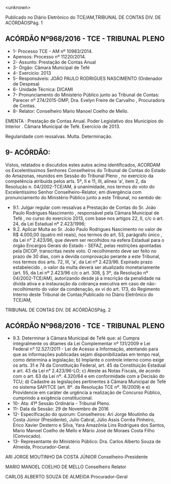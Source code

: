 &lt;unknown&gt;

Publicado  no  Diário Eletrônico do TCE/AM,TRIBUNAL DE CONTAS DIV. DE  ACÓRDÃOSPág. 1

## ACÓRDÃO Nº968/2016 - TCE - TRIBUNAL PLENO

- 1- Processo TCE - AM nº 10983/2014.
- Apensos: Processo nº  11220/2014.
- 2- Assunto: Prestação de Contas Anual
- 3- Órgão: Câmara Municipal de Tefé
- 4- Exercício: 2013
- 5- Responsáveis: JOÃO PAULO RODRIGUES NASCIMENTO (Ordenador de Despesa)
- 6- Unidade Técnica: DICAMI
- 7- Pronunciamento  do Ministério  Público  junto  ao Tribunal  de Contas: Parecer  nº 274/2015-DMP, Dra. Evelyn Freire de Carvalho , Procuradora de Contas.
- 8- Relator: Conselheiro Mario Manoel Coelho de Mello.

EMENTA : Prestação de Contas Anual. Poder Legislativo  dos Municípios  do Interior . Câmara Municipal de Tefé. Exercício de 2013.

Regularidade com ressalvas. Multa. Determinação.

## 9- ACÓRDÃO:

Vistos, relatados e discutidos estes autos acima identificados, ACORDAM os Excelentíssimos Senhores Conselheiros do Tribunal de Contas do Estado do Amazonas, reunidos em Sessão do Tribunal Pleno , no exercício da competência atribuída pelos arts. 5º,  II e 11,  III, alínea 'a', item 2, da Resolução n. 04/2002-TCE/AM, à unanimidade, nos termos  do  voto  do  Excelentíssimo  Senhor  Conselheiro-Relator,  em  divergência  com pronunciamento do Ministério Público junto a este Tribunal, no sentido de:

- 9.1. Julgar  regular  com  ressalvas a  Prestação  de  Contas  do Sr.  João Paulo  Rodrigues  Nascimento ,  responsável  pela Câmara  Municipal de Tefé , no curso do exercício 2013, com base nos artigos 22, II, c/c o art. 24, da Lei Estadual nº 2.423/1996;
- 9.2. Aplicar Multa ao Sr. João Paulo Rodrigues Nascimento no valor de R$ 4.000,00 (quatro mil reais), nos termos do art. 53, parágrafo único , da Lei n° 2.423/96, que devem ser recolhidos na esfera Estadual para o órgão Encargos Gerais do Estado - SEFAZ, pelas restrições apontadas pela DICOP, transcritas neste voto. O recolhimento  deve ser feito no prazo de 30 dias, com a devida comprovação perante a este Tribunal, nos  termos  dos  arts.  72,  III,  'a',  da  Lei  nº  2.423/96. Expirado  prazo estabelecido , o valor da multa deverá ser atualizado monetariamente (art.  55,  da  Lei  nº  2.423/96  c/c  o  art.  308,  §  3º,  da Resolução nº 04/2002-TCE/AM), autorizando desde já a inscrição da penalidade na dívida ativa e  a instauração da cobrança executiva em  caso  de  não-recolhimento  do  valor  da  condenação, ex  vi do  art. 173, do Regimento Interno deste Tribunal de Contas;Publicado  no  Diário Eletrônico do TCE/AM,

TRIBUNAL DE CONTAS DIV. DE  ACÓRDÃOSPág. 2

## ACÓRDÃO Nº968/2016 - TCE - TRIBUNAL PLENO

- 9.3. Determinar à Câmara Municipal de Tefé que: a) Cumpra integralmente os  ditames  da  Lei  Complementar  nº  131/2009  e  Lei  Federal  n° 12.527/2011  -  Lei  de  Acesso  a  Informação,  atentando  para  que  as informações  publicadas  sejam  disponibilizadas  em  tempo  real,  como determina  a  legislação; b) Implante  o  controle  interno  como  exige  os arts. 31 e 74 da Constituição Federal, art. 45 da Constituição Estadual e art.  43  da  Lei  n°  2.423/96-LO; c) Ateste  as  Notas  Fiscais,  de  acordo com o art. 63 da Lei nº. 4.320/64 e em conformidade com a Decisão do TCU; d) Cadastre  as  legislações  pertinentes  à  Câmara  Municipal  de Tefé  no  sistema  SAP/TCE  (art.  8º.  da  Resolução  TCE  nº.  16/2009) e e) Providencie  em  caráter  de  urgência  a  realização  de  Concurso Público, cumprindo a exigência constitucional.
- 10-  Ata: 41ª Sessão Ordinária - Tribunal Pleno.
- 11-  Data da Sessão: 29 de Novembro de 2016
- 12-  Especificação  do  quorum: Conselheiros: Ari Jorge  Moutinho  da  Costa  Júnior (Presidente), Julio Cabral,  Júlio Assis Corrêa Pinheiro, Érico Xavier Desterro e Silva, Yara  Amazônia  Lins  Rodrigues  dos  Santos,  Mario  Manoel  Coelho  de  Mello  e  Mário José de Moraes Costa Filho (Convocado).
- 13-  Representante do Ministério Público: Dra. Carlos Alberto Souza de Almeida, Procurador-Geral.

ARI JORGE MOUTINHO DA COSTA JÚNIOR Conselheiro-Presidente

MARIO MANOEL COELHO DE MELLO Conselheiro Relator

CARLOS ALBERTO SOUZA DE ALMEIDA Procurador-Geral